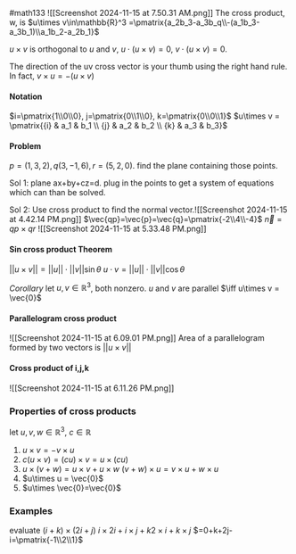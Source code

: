 #math133 
![[Screenshot 2024-11-15 at 7.50.31 AM.png]]
The cross product, w, is $u\times v\in\mathbb{R}^3 =\pmatrix{a_2b_3-a_3b_q\\-(a_1b_3-a_3b_1)\\a_1b_2-a_2b_1}$

$u\times v$ is orthogonal to $u$ and $v$, $u\cdot (u\times v)=0$, $v\cdot (u\times v)=0$. 

The direction of the uv cross vector is your thumb using the right hand rule.
In fact, $v\times u = -(u\times v)$

#### Notation
$i=\pmatrix{1\\0\\0}, j=\pmatrix{0\\1\\0}, k=\pmatrix{0\\0\\1}$
$u\times v = \pmatrix{{i} & a_1 & b_1 \\ {j} & a_2 & b_2 \\ {k} & a_3 & b_3}$

#### Problem
$p=(1,3,2), q(3,-1,6), r=(5,2,0)$. find the plane containing those points.

Sol 1: plane ax+by+cz=d. plug in the points to get a system of equations which can than be solved.


Sol 2: Use cross product to find the normal vector.![[Screenshot 2024-11-15 at 4.42.14 PM.png]]
$\vec{qp}=\vec{p}=\vec{q}=\pmatrix{-2\\4\\-4}$
$\vec{n}=qp\times qr$
![[Screenshot 2024-11-15 at 5.33.48 PM.png]]

#### Sin cross product Theorem
$||u\times v||=||u||\cdot ||v|| \sin{\theta}$
$u\cdot v = ||u||\cdot ||v|| \cos{\theta}$

*Corollary*
let $u, v \in \mathbb{R}^3$, both nonzero. $u$ and $v$ are parallel $\iff u\times v = \vec{0}$

#### Parallelogram cross product
![[Screenshot 2024-11-15 at 6.09.01 PM.png]]
Area of a parallelogram formed by two vectors is $||u\times v||$

#### Cross product of i,j,k
![[Screenshot 2024-11-15 at 6.11.26 PM.png]]
### Properties of cross products
let $u,v,w\in \mathbb{R}^3$, $c\in \mathbb{R}$
1. $u\times v = -v\times u$
2. $c(u\times v)=(cu)\times v=u\times (cu)$
3. $u\times(v+w)=u\times v + u\times w$
	$(v+w)\times u = v\times u + w \times u$
4. $u\times u = \vec{0}$
5. $u\times \vec{0}=\vec{0}$

### Examples
evaluate $(i+k)\times (2i+j)$
$i\times 2i+i\times j+k2\times i+k\times j$
$=0+k+2j-i=\pmatrix{-1\\2\\1}$
